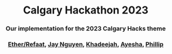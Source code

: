 <div align="center">
  <h1> Calgary Hackathon 2023 </h1>
  <h3> Our implementation for the 2023 Calgary Hacks theme</h3>
</div>

<div align="center">
  <h3>
    <a href="https://github.com/Ether2003">Ether/Refaat</a>,
    <a href="https://github.com/HongDucAnhNguyen">Jay Nguyen</a>,
    <a href="https://github.com/KhadeejaAbbas">Khadeejah</a>,
    <a href="https://github.com/akhalil95">Ayesha</a>,
    <a href="https://github.com/benjysboxers">Phillip</a>
  </h3>
</div>
